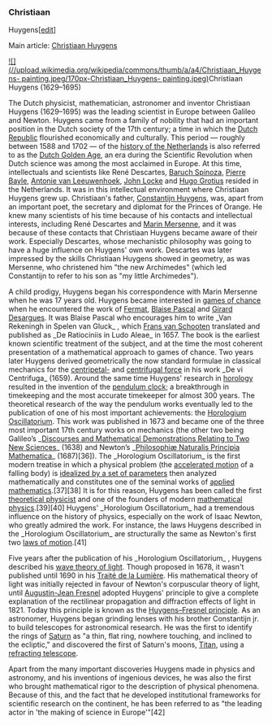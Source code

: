 ### Christiaan
Huygens[[edit](/w/index.php?title=History\_of\_physics&action=edit&section=10
"Edit section: Christiaan Huygens")]

Main article: [Christiaan Huygens](/wiki/Christiaan\_Huygens "Christiaan
Huygens")

[![](//upload.wikimedia.org/wikipedia/commons/thumb/a/a4/Christiaan\_Huygens-
painting.jpeg/170px-Christiaan\_Huygens-
painting.jpeg)](/wiki/File:Christiaan\_Huygens-painting.jpeg)Christiaan Huygens 
(1629–1695)

The Dutch physicist, mathematician, astronomer and inventor Christiaan Huygens
(1629–1695) was the leading scientist in Europe between Galileo and Newton.
Huygens came from a family of nobility that had an important position in the
Dutch society of the 17th century; a time in which the [Dutch
Republic](/wiki/Dutch\_Republic "Dutch Republic") flourished economically and
culturally. This period — roughly between 1588 and 1702 — of the [history of
the Netherlands](/wiki/History\_of\_the\_Netherlands "History of the
Netherlands") is also referred to as the [Dutch Golden
Age](/wiki/Dutch\_Golden\_Age "Dutch Golden Age"), an era during the Scientific
Revolution when Dutch science was among the most acclaimed in Europe. At this
time, intellectuals and scientists like René Descartes, [Baruch
Spinoza](/wiki/Baruch\_Spinoza "Baruch Spinoza"), [Pierre
Bayle](/wiki/Pierre\_Bayle "Pierre Bayle"), [Antonie van
Leeuwenhoek](/wiki/Antonie\_van\_Leeuwenhoek "Antonie van Leeuwenhoek"), [John
Locke](/wiki/John\_Locke "John Locke") and [Hugo Grotius](/wiki/Hugo\_Grotius
"Hugo Grotius") resided in the Netherlands. It was in this intellectual
environment where Christiaan Huygens grew up. Christiaan's father,
[Constantijn Huygens](/wiki/Constantijn\_Huygens "Constantijn Huygens"), was,
apart from an important poet, the secretary and diplomat for the Princes of
Orange. He knew many scientists of his time because of his contacts and
intellectual interests, including René Descartes and [Marin
Mersenne](/wiki/Marin\_Mersenne "Marin Mersenne"), and it was because of these
contacts that Christiaan Huygens became aware of their work. Especially
Descartes, whose mechanistic philosophy was going to have a huge influence on
Huygens' own work. Descartes was later impressed by the skills Christiaan
Huygens showed in geometry, as was Mersenne, who christened him "the new
Archimedes" (which led Constantijn to refer to his son as "my little
Archimedes").

A child prodigy, Huygens began his correspondence with Marin Mersenne when he
was 17 years old. Huygens became interested in [games of
chance](/wiki/Games\_of\_chance "Games of chance") when he encountered the work
of [Fermat](/wiki/Fermat "Fermat"), [Blaise Pascal](/wiki/Blaise\_Pascal
"Blaise Pascal") and [Girard Desargues](/wiki/Girard\_Desargues "Girard
Desargues"). It was Blaise Pascal who encourages him to write \_Van Rekeningh
in Spelen van Gluck\_ , which [Frans van Schooten](/wiki/Frans\_van\_Schooten
"Frans van Schooten") translated and published as \_De Ratiociniis in Ludo
Aleae\_ in 1657. The book is the earliest known scientific treatment of the
subject, and at the time the most coherent presentation of a mathematical
approach to games of chance. Two years later Huygens derived geometrically the
now standard formulae in classical mechanics for the
[centripetal-](/wiki/Centripetal\_force "Centripetal force") and [centrifugal
force](/wiki/Centrifugal\_force "Centrifugal force") in his work \_De vi
Centrifuga\_ (1659). Around the same time Huygens' research in
[horology](/wiki/Horology "Horology") resulted in the invention of the
[pendulum clock](/wiki/Pendulum\_clock "Pendulum clock"); a breakthrough in
timekeeping and the most accurate timekeeper for almost 300 years. The
theoretical research of the way the pendulum works eventually led to the
publication of one of his most important achievements: the [Horologium
Oscillatorium](/wiki/Horologium\_Oscillatorium "Horologium Oscillatorium").
This work was published in 1673 and became one of the three most important
17th century works on mechanics (the other two being Galileo’s \_[Discourses
and Mathematical Demonstrations Relating to Two New
Sciences](/wiki/Discourses\_and\_Mathematical\_Demonstrations\_Relating\_to\_Two\_New\_Sciences
"Discourses and Mathematical Demonstrations Relating to Two New Sciences")\_
(1638) and Newton’s \_[Philosophiæ Naturalis Principia
Mathematica](/wiki/Philosophi%C3%A6\_Naturalis\_Principia\_Mathematica
"Philosophiæ Naturalis Principia Mathematica")\_ (1687)[36]). The \_Horologium
Oscillatorium\_ is the first modern treatise in which a physical problem (the
[accelerated motion](/wiki/Acceleration "Acceleration") of a falling body) is
[idealized by a set of parameters](/wiki/Mathematical\_model "Mathematical
model") then analyzed mathematically and constitutes one of the seminal works
of [applied mathematics](/wiki/Applied\_mathematics "Applied
mathematics").[37][38] It is for this reason, Huygens has been called the
first [theoretical physicist](/wiki/Theoretical\_physics "Theoretical physics")
and one of the founders of modern [mathematical
physics](/wiki/Mathematical\_physics "Mathematical physics").[39][40] Huygens'
\_Horologium Oscillatorium\_ had a tremendous influence on the history of
physics, especially on the work of Isaac Newton, who greatly admired the work.
For instance, the laws Huygens described in the \_Horologium Oscillatorium\_ are
structurally the same as Newton's first two [laws of
motion](/wiki/Newton%27s\_laws\_of\_motion "Newton's laws of motion").[41]

Five years after the publication of his \_Horologium Oscillatorium\_ , Huygens
described his [wave theory of light](/wiki/Wave\_theory\_of\_light "Wave theory
of light"). Though proposed in 1678, it wasn't published until 1690 in his
[Traité de la Lumière](/wiki/Trait%C3%A9\_de\_la\_Lumi%C3%A8re "Traité de la
Lumière"). His mathematical theory of light was initially rejected in favour
of Newton's corpuscular theory of light, until [Augustin-Jean
Fresnel](/wiki/Augustin-Jean\_Fresnel "Augustin-Jean Fresnel") adopted Huygens'
principle to give a complete explanation of the rectilinear propagation and
diffraction effects of light in 1821. Today this principle is known as the
[Huygens–Fresnel principle](/wiki/Huygens%E2%80%93Fresnel\_principle
"Huygens–Fresnel principle"). As an astronomer, Huygens began grinding lenses
with his brother Constantijn jr. to build telescopes for astronomical
research. He was the first to identify the rings of [Saturn](/wiki/Saturn
"Saturn") as "a thin, flat ring, nowhere touching, and inclined to the
ecliptic," and discovered the first of Saturn's moons,
[Titan](/wiki/Titan\_\(moon\) "Titan \(moon\)"), using a [refracting
telescope](/wiki/Refracting\_telescope "Refracting telescope").

Apart from the many important discoveries Huygens made in physics and
astronomy, and his inventions of ingenious devices, he was also the first who
brought mathematical rigor to the description of physical phenomena. Because
of this, and the fact that he developed institutional frameworks for
scientific research on the continent, he has been referred to as "the leading
actor in 'the making of science in Europe'"[42]
